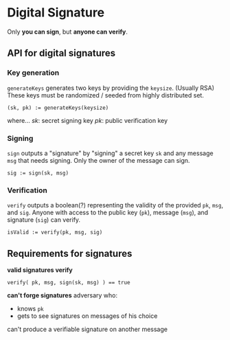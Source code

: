 # Digital Signature

Only **you can sign**, but **anyone can verify**.

## API for digital signatures

### Key generation

`generateKeys` generates two keys by providing the `keysize`. (Usually RSA)
These keys must be randomized / seeded from highly distributed set.

```
(sk, pk) := generateKeys(keysize)
```

where...
*sk*: secret signing key
*pk*: public verification key


### Signing

`sign` outputs a "signature" by "signing" a secret key `sk` and any message `msg` that needs signing.
Only the owner of the message can sign.

```
sig := sign(sk, msg)
```

### Verification

`verify` outputs a boolean(?) representing the validity of the provided `pk`, `msg`, and `sig`.
Anyone with access to the public key (`pk`), message (`msg`), and signature (`sig`) can verify.

```
isValid := verify(pk, msg, sig) 
```

## Requirements for signatures

**valid signatures verify**
```
verify( pk, msg, sign(sk, msg) ) == true
```

**can't forge signatures**
adversary who:

+ knows `pk`
+ gets to see signatures on messages of his choice

can't produce a verifiable signature on another message


